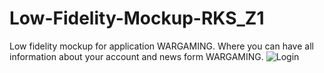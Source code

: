 # Low-Fidelity-Mockup-RKS_Z1
Low fidelity mockup for application WARGAMING. 
Where you can have all information about your account and news form WARGAMING.
![Login](https://user-images.githubusercontent.com/56917005/160651505-10d4dd31-f153-4dae-8486-0fbe3a2a6fd1.png)
